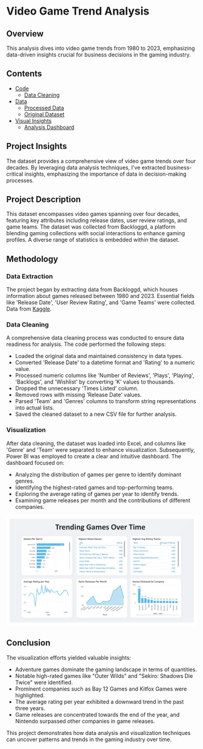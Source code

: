 # Video Game Trend Analysis

## Overview

This analysis dives into video game trends from 1980 to 2023, emphasizing data-driven insights crucial for business decisions in the gaming industry.

## Contents

- [Code](./code)
  - [Data Cleaning](./code/gamesovertime_code.py)
- [Data](./data)
  - [Processed Data](./data/cleaned_gamesovertime.csv)
  - [Original Dataset](./data/gamesovertime_base.csv)
- [Visual Insights](./dashboard)
  - [Analysis Dashboard](./dashboard/gamesovertime.png)

## Project Insights

The dataset provides a comprehensive view of video game trends over four decades. By leveraging data analysis techniques, I've extracted business-critical insights, emphasizing the importance of data in decision-making processes.

## Project Description

This dataset encompasses video games spanning over four decades, featuring key attributes including release dates, user review ratings, and game teams. The dataset was collected from Backloggd, a platform blending gaming collections with social interactions to enhance gaming profiles. A diverse range of statistics is embedded within the dataset.

## Methodology

### Data Extraction

The project began by extracting data from Backloggd, which houses information about games released between 1980 and 2023. Essential fields like 'Release Date', 'User Review Rating', and 'Game Teams' were collected. Data from [Kaggle](https://www.kaggle.com/datasets/arnabchaki/popular-video-games-1980-2023).

### Data Cleaning

A comprehensive data cleaning process was conducted to ensure data readiness for analysis. The code performed the following steps:

- Loaded the original data and maintained consistency in data types.
- Converted 'Release Date' to a datetime format and 'Rating' to a numeric value.
- Processed numeric columns like 'Number of Reviews', 'Plays', 'Playing', 'Backlogs', and 'Wishlist' by converting 'K' values to thousands.
- Dropped the unnecessary 'Times Listed' column.
- Removed rows with missing 'Release Date' values.
- Parsed 'Team' and 'Genres' columns to transform string representations into actual lists.
- Saved the cleaned dataset to a new CSV file for further analysis.

### Visualization

After data cleaning, the dataset was loaded into Excel, and columns like 'Genre' and 'Team' were separated to enhance visualization. Subsequently, Power BI was employed to create a clear and intuitive dashboard. The dashboard focused on:

- Analyzing the distribution of games per genre to identify dominant genres.
- Identifying the highest-rated games and top-performing teams.
- Exploring the average rating of games per year to identify trends.
- Examining game releases per month and the contributions of different companies.

![Dashboard](./dashboard/gamesovertime.png)

## Conclusion

The visualization efforts yielded valuable insights:

- Adventure games dominate the gaming landscape in terms of quantities.
- Notable high-rated games like "Outer Wilds" and "Sekiro: Shadows Die Twice" were identified.
- Prominent companies such as Bay 12 Games and Kitfox Games were highlighted.
- The average rating per year exhibited a downward trend in the past three years.
- Game releases are concentrated towards the end of the year, and Nintendo surpassed other companies in game releases.

This project demonstrates how data analysis and visualization techniques can uncover patterns and trends in the gaming industry over time.

